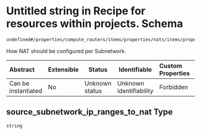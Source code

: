 # Untitled string in Recipe for resources within projects. Schema

```txt
undefined#/properties/compute_routers/items/properties/nats/items/properties/source_subnetwork_ip_ranges_to_nat
```

How NAT should be configured per Subnetwork.


| Abstract            | Extensible | Status         | Identifiable            | Custom Properties | Additional Properties | Access Restrictions | Defined In                                                                                                          |
| :------------------ | ---------- | -------------- | ----------------------- | :---------------- | --------------------- | ------------------- | ------------------------------------------------------------------------------------------------------------------- |
| Can be instantiated | No         | Unknown status | Unknown identifiability | Forbidden         | Allowed               | none                | [resources.schema.json\*](../../../../../../../../../../tmp/182028425/resources.schema.json "open original schema") |

## source_subnetwork_ip_ranges_to_nat Type

`string`
